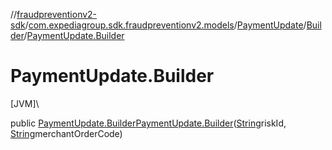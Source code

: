 //[fraudpreventionv2-sdk](../../../../index.md)/[com.expediagroup.sdk.fraudpreventionv2.models](../../index.md)/[PaymentUpdate](../index.md)/[Builder](index.md)/[PaymentUpdate.Builder](-payment-update.-builder.md)

# PaymentUpdate.Builder

[JVM]\

public [PaymentUpdate.Builder](index.md)[PaymentUpdate.Builder](-payment-update.-builder.md)([String](https://docs.oracle.com/javase/8/docs/api/java/lang/String.html)riskId, [String](https://docs.oracle.com/javase/8/docs/api/java/lang/String.html)merchantOrderCode)
